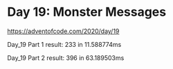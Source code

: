 # Day 19: Monster Messages #
https://adventofcode.com/2020/day/19


Day_19 Part 1 result: 233 in 11.588774ms

Day_19 Part 2 result: 396 in 63.189503ms
